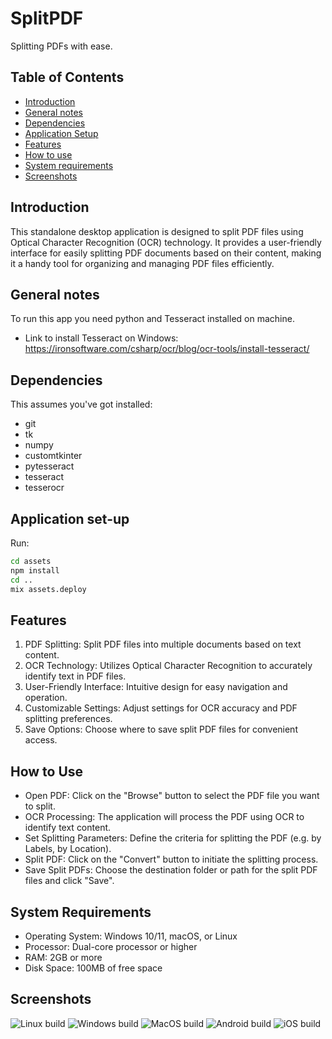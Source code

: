 # SplitPDF
Splitting PDFs with ease.

## Table of Contents
- [Introduction](https://github.com/pbadhe/SplitPDF/edit/main/README.md#introduction)
- [General notes](https://github.com/pbadhe/SplitPDF/edit/main/README.md#general-notes)
- [Dependencies](https://github.com/pbadhe/SplitPDF/edit/main/README.md#dependencies)
- [Application Setup](https://github.com/pbadhe/SplitPDF/edit/main/README.md#application-setup)
- [Features](https://github.com/pbadhe/SplitPDF/edit/main/README.md#features)
- [How to use](https://github.com/pbadhe/SplitPDF/edit/main/README.md#how-to-use)
- [System requirements](https://github.com/pbadhe/SplitPDF/edit/main/README.md#system-requirements)
- [Screenshots](https://github.com/pbadhe/SplitPDF/edit/main/README.md#screenshots)

## Introduction 
This standalone desktop application is designed to split PDF files using Optical Character Recognition (OCR) technology. 
It provides a user-friendly interface for easily splitting PDF documents based on their content, making it a handy tool for organizing and managing PDF files efficiently.

## General notes

To run this app you need python and Tesseract installed on machine. 
- Link to install Tesseract on Windows: https://ironsoftware.com/csharp/ocr/blog/ocr-tools/install-tesseract/


## Dependencies

This assumes you've got installed:

- git
- tk
- numpy
- customtkinter
- pytesseract
- tesseract
- tesserocr


## Application set-up

Run:

```bash
cd assets
npm install
cd ..
mix assets.deploy
```

## Features
1) PDF Splitting: Split PDF files into multiple documents based on text content.
2) OCR Technology: Utilizes Optical Character Recognition to accurately identify text in PDF files.
3) User-Friendly Interface: Intuitive design for easy navigation and operation.
4) Customizable Settings: Adjust settings for OCR accuracy and PDF splitting preferences.
5) Save Options: Choose where to save split PDF files for convenient access.

## How to Use
- Open PDF: Click on the "Browse" button to select the PDF file you want to split.
- OCR Processing: The application will process the PDF using OCR to identify text content.
- Set Splitting Parameters: Define the criteria for splitting the PDF (e.g. by Labels, by Location).
- Split PDF: Click on the "Convert" button to initiate the splitting process.
- Save Split PDFs: Choose the destination folder or path for the split PDF files and click "Save".


## System Requirements
- Operating System: Windows 10/11, macOS, or Linux
- Processor: Dual-core processor or higher
- RAM: 2GB or more
- Disk Space: 100MB of free space

## Screenshots

![Linux build](/nodeploy/linux_todo.png?raw=true "Linux build")
![Windows build](/nodeploy/windows_todo.png?raw=true "Windows build")
![MacOS build](/nodeploy/macos_todo.png?raw=true "MacOS build")
![Android build](/nodeploy/android_todo.png?raw=true "Android build")
![iOS build](/nodeploy/ios_todo.png?raw=true "iOS build")


